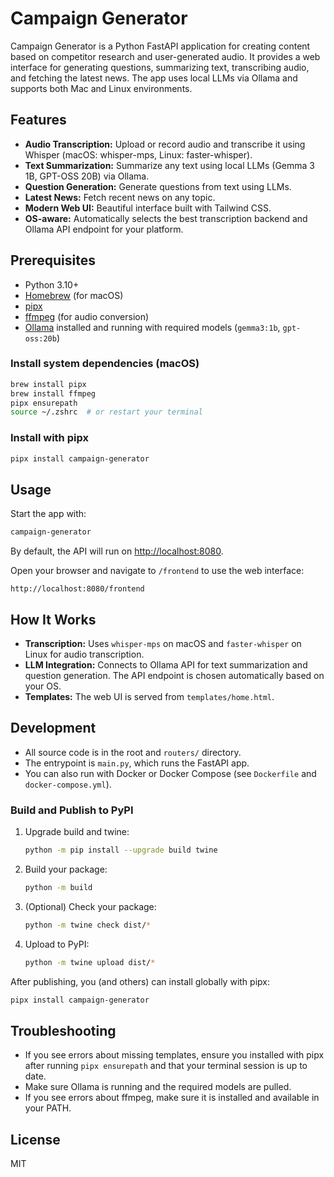 # Campaign Generator

Campaign Generator is a Python FastAPI application for creating content based on competitor research and user-generated audio. It provides a web interface for generating questions, summarizing text, transcribing audio, and fetching the latest news. The app uses local LLMs via Ollama and supports both Mac and Linux environments.

## Features

- **Audio Transcription:** Upload or record audio and transcribe it using Whisper (macOS: whisper-mps, Linux: faster-whisper).
- **Text Summarization:** Summarize any text using local LLMs (Gemma 3 1B, GPT-OSS 20B) via Ollama.
- **Question Generation:** Generate questions from text using LLMs.
- **Latest News:** Fetch recent news on any topic.
- **Modern Web UI:** Beautiful interface built with Tailwind CSS.
- **OS-aware:** Automatically selects the best transcription backend and Ollama API endpoint for your platform.

## Prerequisites

- Python 3.10+
- [Homebrew](https://brew.sh/) (for macOS)
- [pipx](https://pipxproject.github.io/pipx/)
- [ffmpeg](https://ffmpeg.org/) (for audio conversion)
- [Ollama](https://ollama.com/) installed and running with required models (`gemma3:1b`, `gpt-oss:20b`)

### Install system dependencies (macOS)

```sh
brew install pipx
brew install ffmpeg
pipx ensurepath
source ~/.zshrc  # or restart your terminal
```

### Install with pipx

```sh
pipx install campaign-generator
```

## Usage

Start the app with:

```sh
campaign-generator
```

By default, the API will run on [http://localhost:8080](http://localhost:8080).

Open your browser and navigate to `/frontend` to use the web interface:

```
http://localhost:8080/frontend
```

## How It Works

- **Transcription:** Uses `whisper-mps` on macOS and `faster-whisper` on Linux for audio transcription.
- **LLM Integration:** Connects to Ollama API for text summarization and question generation. The API endpoint is chosen automatically based on your OS.
- **Templates:** The web UI is served from `templates/home.html`.

## Development

- All source code is in the root and `routers/` directory.
- The entrypoint is `main.py`, which runs the FastAPI app.
- You can also run with Docker or Docker Compose (see `Dockerfile` and `docker-compose.yml`).

### Build and Publish to PyPI

1. Upgrade build and twine:
   ```sh
   python -m pip install --upgrade build twine
   ```
2. Build your package:
   ```sh
   python -m build
   ```
3. (Optional) Check your package:
   ```sh
   python -m twine check dist/*
   ```
4. Upload to PyPI:
   ```sh
   python -m twine upload dist/*
   ```

After publishing, you (and others) can install globally with pipx:
```sh
pipx install campaign-generator
```

## Troubleshooting

- If you see errors about missing templates, ensure you installed with pipx after running `pipx ensurepath` and that your terminal session is up to date.
- Make sure Ollama is running and the required models are pulled.
- If you see errors about ffmpeg, make sure it is installed and available in your PATH.

## License

MIT
